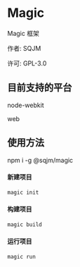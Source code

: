 # Magic

Magic 框架

作者: SQJM

许可: GPL-3.0

## 目前支持的平台

node-webkit

web

## 使用方法

npm i -g @sqjm/magic

#### 新建项目

```node.js command
magic init
```

#### 构建项目

```node.js command
magic build
```

#### 运行项目

```node.js command
magic run
```